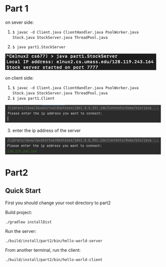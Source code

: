 # Part 1
on sever side:

1. `$ javac -d Client.java ClientHandler.java PoolWorker.java Stock.java StockServer.java ThreadPool.java`

2. `$ java part1.StockServer`

![image-20230227112934940](./img/image-20230227112934940.png)

on client side:

1. `$ javac -d Client.java ClientHandler.java PoolWorker.java Stock.java StockServer.java ThreadPool.java`
2. `$ java part1.Client`

![image-20230227113056231](./img/image-20230227113056231.png)

3. enter the ip address of the server

![image-20230227113158734](./img/image-20230227113158734.png)

# Part2
## Quick Start
First you should change your root directory to part2


Build project:

```
./gradlew installDist
```

Run the server:

```
./build/install/part2/bin/hello-world-server
```

From another terminal, run the client:

```
./build/install/part2/bin/hello-world-client
```
